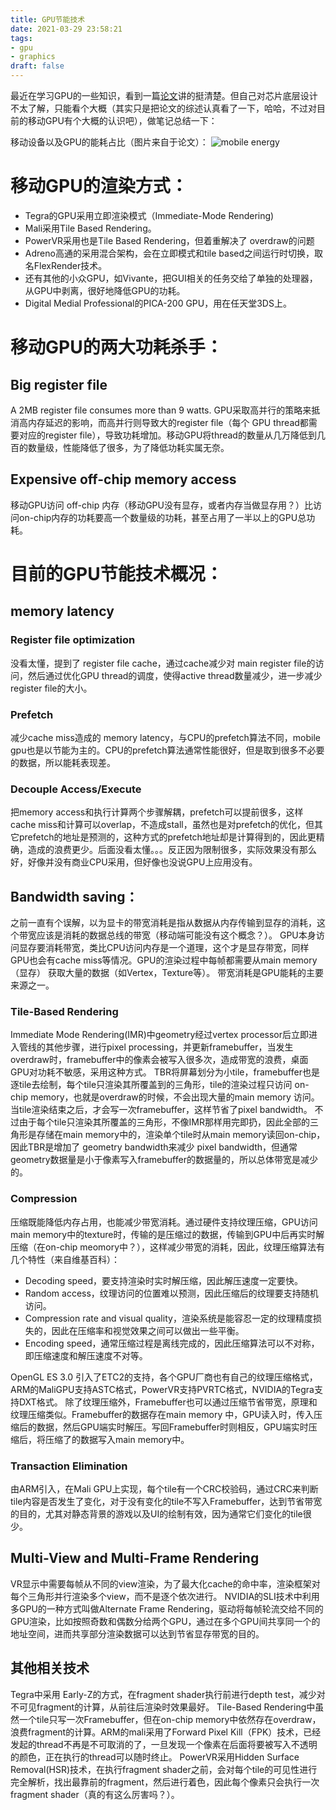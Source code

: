 ```yaml
---
title: GPU节能技术
date: 2021-03-29 23:58:21
tags:
- gpu
- graphics
draft: false
---
```


最近在学习GPU的一些知识，看到一篇[论文](https://personals.ac.upc.edu/jarnau/Thesis_JoseMaria.pdf)讲的挺清楚。但自己对芯片底层设计不太了解，只能看个大概（其实只是把论文的综述认真看了一下，哈哈，不过对目前的移动GPU有个大概的认识吧），做笔记总结一下：

移动设备以及GPU的能耗占比（图片来自于论文）：
![mobile energy](https://pic3.zhimg.com/v2-2d1a10b9d62bedfd956fe4bbaae35196_b.png)

# 移动GPU的渲染方式：
* Tegra的GPU采用立即渲染模式（Immediate-Mode Rendering)
* Mali采用Tile Based Rendering。
* PowerVR采用也是Tile Based Rendering，但着重解决了 overdraw的问题
* Adreno高通的采用混合架构，会在立即模式和tile based之间运行时切换，取名FlexRender技术。
* 还有其他的小众GPU，如Vivante，把GUI相关的任务交给了单独的处理器，从GPU中剥离，很好地降低GPU的功耗。
* Digital Medial Professional的PICA-200 GPU，用在任天堂3DS上。

# 移动GPU的两大功耗杀手：
## Big register file
A 2MB register file consumes more than 9 watts. GPU采取高并行的策略来抵消高内存延迟的影响，而高并行则导致大的register file（每个 GPU thread都需要对应的register file），导致功耗增加。移动GPU将thread的数量从几万降低到几百的数量级，性能降低了很多，为了降低功耗实属无奈。
## Expensive off-chip memory access
移动GPU访问 off-chip 内存（移动GPU没有显存，或者内存当做显存用？）比访问on-chip内存的功耗要高一个数量级的功耗，甚至占用了一半以上的GPU总功耗。

# 目前的GPU节能技术概况：
## memory latency
### Register file optimization
没看太懂，提到了 register file cache，通过cache减少对 main register file的访问，然后通过优化GPU thread的调度，使得active thread数量减少，进一步减少register file的大小。
### Prefetch
减少cache miss造成的 memory latency，与CPU的prefetch算法不同，mobile gpu也是以节能为主的。CPU的prefetch算法通常性能很好，但是取到很多不必要的数据，所以能耗表现差。
### Decouple Access/Execute
把memory access和执行计算两个步骤解耦，prefetch可以提前很多，这样cache miss和计算可以overlap，不造成stall，虽然也是对prefetch的优化，但其它prefetch的地址是预测的，这种方式的prefetch地址却是计算得到的，因此更精确，造成的浪费更少。后面没看太懂。。。反正因为限制很多，实际效果没有那么好，好像并没有商业CPU采用，但好像也没说GPU上应用没有。
## Bandwidth saving：
之前一直有个误解，以为显卡的带宽消耗是指从数据从内存传输到显存的消耗，这个带宽应该是消耗的数据总线的带宽（移动端可能没有这个概念？）。
GPU本身访问显存要消耗带宽，类比CPU访问内存是一个道理，这个才是显存带宽，同样GPU也会有cache miss等情况。GPU的渲染过程中每帧都需要从main memory（显存） 获取大量的数据（如Vertex，Texture等）。
带宽消耗是GPU能耗的主要来源之一。
### Tile-Based Rendering
Immediate Mode Rendering(IMR)中geometry经过vertex processor后立即进入管线的其他步骤，进行pixel processing，并更新framebuffer，当发生overdraw时，framebuffer中的像素会被写入很多次，造成带宽的浪费，桌面GPU对功耗不敏感，采用这种方式。
TBR将屏幕划分为小tile，framebuffer也是逐tile去绘制，每个tile只渲染其所覆盖到的三角形，tile的渲染过程只访问 on-chip memory，也就是overdraw的时候，不会出现大量的main memory 访问。当tile渲染结束之后，才会写一次framebuffer，这样节省了pixel bandwidth。
不过由于每个tile只渲染其所覆盖的三角形，不像IMR那样用完即扔，因此全部的三角形是存储在main memory中的，渲染单个tile时从main memory读回on-chip，因此TBR是增加了 geometry bandwidth来减少 pixel bandwidth，但通常 geometry数据量是小于像素写入framebuffer的数据量的，所以总体带宽是减少的。
### Compression
压缩既能降低内存占用，也能减少带宽消耗。通过硬件支持纹理压缩，GPU访问main memory中的texture时，传输的是压缩过的数据，传输到GPU中后再实时解压缩（在on-chip meomory中？），这样减少带宽的消耗，因此，纹理压缩算法有几个特性（来自维基百科）：
* Decoding speed，要支持渲染时实时解压缩，因此解压速度一定要快。
* Random access，纹理访问的位置难以预测，因此压缩后的纹理要支持随机访问。
* Compression rate and visual quality，渲染系统是能容忍一定的纹理精度损失的，因此在压缩率和视觉效果之间可以做出一些平衡。
* Encoding speed，通常压缩过程是离线完成的，因此压缩算法可以不对称，即压缩速度和解压速度不对等。

OpenGL ES 3.0 引入了ETC2的支持，各个GPU厂商也有自己的纹理压缩格式，ARM的MaliGPU支持ASTC格式，PowerVR支持PVRTC格式，NVIDIA的Tegra支持DXT格式。
除了纹理压缩外，Framebuffer也可以通过压缩节省带宽，原理和纹理压缩类似。Framebuffer的数据存在main memory 中，GPU读入时，传入压缩后的数据，然后GPU端实时解压。写回Framebuffer时则相反，GPU端实时压缩后，将压缩了的数据写入main memory中。
### Transaction Elimination
由ARM引入，在Mali GPU上实现，每个tile有一个CRC校验码，通过CRC来判断tile内容是否发生了变化，对于没有变化的tile不写入Framebuffer，达到节省带宽的目的，尤其对静态背景的游戏以及UI的绘制有效，因为通常它们变化的tile很少。
## Multi-View and Multi-Frame Rendering
VR显示中需要每帧从不同的view渲染，为了最大化cache的命中率，渲染框架对每个三角形并行渲染多个view，而不是逐个依次进行。
NVIDIA的SLI技术中利用多GPU的一种方式叫做Alternate Frame Rendering，驱动将每帧轮流交给不同的GPU渲染，比如按照奇数和偶数分给两个GPU，通过在多个GPU间共享同一个的地址空间，进而共享部分渲染数据可以达到节省显存带宽的目的。
## 其他相关技术
Tegra中采用 Early-Z的方式，在fragment shader执行前进行depth test，减少对不可见fragment的计算，从前往后渲染时效果最好。
Tile-Based Rendering中虽然一个tile只写一次Framebuffer，但在on-chip memory中依然存在overdraw，浪费fragment的计算。ARM的mali采用了Forward Pixel Kill（FPK）技术，已经发起的thread不再是不可取消的了，一旦发现一个像素在后面将要被写入不透明的颜色，正在执行的thread可以随时终止。
PowerVR采用Hidden Surface Removal(HSR)技术，在执行fragment shader之前，会对每个tile的可见性进行完全解析，找出最靠前的fragment，然后进行着色，因此每个像素只会执行一次fragment shader（真的有这么厉害吗？）。

